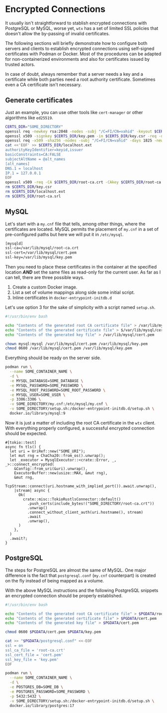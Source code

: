 # Encrypted Connections

It usually isn't straightforward to stablish encrypted connections with PostgreSQL or MySQL, worse yet, `wtx` has a set of limited SSL policies that doesn't allow the by-passing of invalid certificates.

The following sections will briefly demonstrate how to configure both servers and clients to establish encrypted connections using self-signed certificates with Podman or Docker. Most of the procedures can be adapted for non-containerized environments and also for certificates issued by trusted actors.

In case of doubt, always remember that a server needs a key and a certificate while both parties need a root authority certificate. Sometimes even a CA certificate isn't necessary.

## Generate certificates

Just an example, you can use other tools like `cert-manager` or other algorithms like `ed25519`.

```bash
CERTS_DIR="SOME_DIRECTORY"
openssl req -newkey rsa:2048 -nodes -subj "/C=FI/CN=vahid" -keyout $CERTS_DIR/key.pem -out $CERTS_DIR/key.csr
openssl x509 -signkey $CERTS_DIR/key.pem -in $CERTS_DIR/key.csr -req -days 1825 -out $CERTS_DIR/cert.pem
openssl req -x509 -sha256 -nodes -subj "/C=FI/CN=vahid" -days 1825 -newkey rsa:2048 -keyout $CERTS_DIR/root-ca.key -out $CERTS_DIR/root-ca.crt
cat <<'EOF' >> $CERTS_DIR/localhost.ext
authorityKeyIdentifier=keyid,issuer
basicConstraints=CA:FALSE
subjectAltName = @alt_names
[alt_names]
DNS.1 = localhost
IP.1 = 127.0.0.1
EOF
openssl x509 -req -CA $CERTS_DIR/root-ca.crt -CAkey $CERTS_DIR/root-ca.key -in $CERTS_DIR/key.csr -out $CERTS_DIR/cert.pem -days 1825 -CAcreateserial -extfile $CERTS_DIR/localhost.ext
rm $CERTS_DIR/key.csr
rm $CERTS_DIR/localhost.ext
rm $CERTS_DIR/root-ca.srl
```

## MySQL

Let's start with a `my.cnf` file that tells, among other things, where the certificates are located. MySQL permits the placement of `my.cnf` in a set of pre-configured paths but here we will put it in `/etc/mysql`.

```txt
[mysqld]
ssl-ca=/var/lib/mysql/root-ca.crt
ssl-cert=/var/lib/mysql/cert.pem
ssl-key=/var/lib/mysql/key.pem
```

Then you need to place these certificates in the container at the specified location ***AND*** set the same files as read-only for the current user. As far as I can tell, there are three possible ways.

1. Create a custom Docker image.
2. List a set of volume mappings along side some initial script.
3. Inline certificates in `docker-entrypoint-initdb.d`

Let's use option 3 for the sake of simplicity with a script named `setup.sh`.

```bash
#!/usr/bin/env bash

echo "Contents of the generated root CA certificate file" > /var/lib/mysql/root-ca.crt
echo "Contents of the generated certificate file" > $/var/lib/mysql/cert.pem
echo "Contents of the generated key file" > /var/lib/mysql/cert.pem

chown mysql:mysql /var/lib/mysql/cert.pem /var/lib/mysql/key.pem
chmod 0600 /var/lib/mysql/cert.pem /var/lib/mysql/key.pem
```

Everything should be ready on the server side.

```bash
podman run \
  --name SOME_CONTAINER_NAME \
  -d \
  -e MYSQL_DATABASE=SOME_DATABASE \
  -e MYSQL_PASSWORD=SOME_PASSWORD \
  -e MYSQL_ROOT_PASSWORD=SOME_ROOT_PASSWORD \
  -e MYSQL_USER=SOME_USER \
  -p 3306:3306 \
  -v SOME_DIRECTORY/my.cnf:/etc/mysql/my.cnf \
  -v SOME_DIRECTORY/setup.sh:/docker-entrypoint-initdb.d/setup.sh \
  docker.io/library/mysql:9
```

Now it is just a matter of including the root CA certificate in the `wtx` client. With everything properly configured, a successful encrypted connection should be expected.

```text
#[tokio::test]
async fn tls() {
  let uri = UriRef::new("SOME_URI");
  let mut rng = ChaCha20::from_os().unwrap();
  let _executor = MysqlExecutor::<crate::Error, _, _>::connect_encrypted(
    &Config::from_uri(&uri).unwrap(),
    ExecutorBuffer::new(usize::MAX, &mut rng),
    &mut rng,
    TcpStream::connect(uri.hostname_with_implied_port()).await.unwrap(),
    |stream| async {
      Ok(
        crate::misc::TokioRustlsConnector::default()
          .push_certs(include_bytes!("SOME_DIRECTORY/root-ca.crt"))
          .unwrap()
          .connect_without_client_auth(uri.hostname(), stream)
          .await
          .unwrap(),
      )
    },
  )
  .await?;
}
```

## PostgreSQL

The steps for PostgreSQL are almost the same of MySQL. One major difference is the fact that `postgresql.conf` (`my.cnf` counterpart) is created on the fly instead of being mapped as a volume.

With the above MySQL instructions and the following PostgreSQL snippets an encrypted connection should be properly established.

```bash
#!/usr/bin/env bash

echo "Contents of the generated root CA certificate file" > $PGDATA/root-ca.crt
echo "Contents of the generated certificate file" > $PGDATA/cert.pem
echo "Contents of the generated key file" > $PGDATA/cert.pem

chmod 0600 $PGDATA/cert.pem $PGDATA/key.pem

cat >> "$PGDATA/postgresql.conf" <<-EOF
ssl = on
ssl_ca_file = 'root-ca.crt'
ssl_cert_file = 'cert.pem'
ssl_key_file = 'key.pem'
EOF
```

```bash
podman run \
  --name SOME_CONTAINER_NAME \
  -d \
  -e POSTGRES_DB=SOME_DB \
  -e POSTGRES_PASSWORD=SOME_PASSWORD \
  -p 5432:5432 \
  -v SOME_DIRECTORY/setup.sh:/docker-entrypoint-initdb.d/setup.sh \
  docker.io/library/postgres:17
```